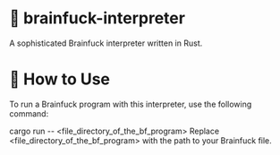 # 🧠 brainfuck-interpreter
A sophisticated Brainfuck interpreter written in Rust.

# 🚀 How to Use
To run a Brainfuck program with this interpreter, use the following command:

cargo run -- <file_directory_of_the_bf_program>
Replace <file_directory_of_the_bf_program> with the path to your Brainfuck file.
